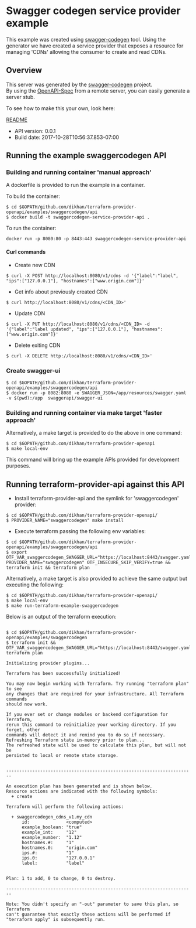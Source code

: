# Swagger codegen service provider example

This example was created using [swagger-codegen](https://github.com/swagger-api/swagger-codegen) tool. Using the generator
 we have created a service provider that exposes a resource for managing 'CDNs' allowing the consumer to create and read CDNs.

## Overview
This server was generated by the [swagger-codegen](https://github.com/swagger-api/swagger-codegen) project.  
By using the [OpenAPI-Spec](https://github.com/OAI/OpenAPI-Specification) from a remote server, you can easily generate a server stub.

To see how to make this your own, look here:

[README](https://github.com/swagger-api/swagger-codegen/blob/master/README.md)

- API version: 0.0.1
- Build date: 2017-10-28T10:56:37.853-07:00


## Running the example swaggercodegen API

### Building and running container 'manual approach'

A dockerfile is provided to run the example in a container.

To build the container:
````
$ cd $GOPATH/github.com/dikhan/terraform-provider-openapi/examples/swaggercodegen/api
$ docker build -t swaggercodegen-service-provider-api .
````

To run the container:
````
docker run -p 8080:80 -p 8443:443 swaggercodegen-service-provider-api
````

#### Curl commands

- Create new CDN

```
$ curl -X POST http://localhost:8080/v1/cdns -d '{"label":"label", "ips":["127.0.0.1"], "hostnames":["www.origin.com"]}'
```

- Get info about previously created CDN

```
$ curl http://localhost:8080/v1/cdns/<CDN_ID>'
```

- Update CDN

```
$ curl -X PUT http://localhost:8080/v1/cdns/<CDN_ID> -d '{"label":"label updated", "ips":["127.0.0.1"], "hostnames":["www.origin.com"]}'
```

- Delete exiting CDN

```
$ curl -X DELETE http://localhost:8080/v1/cdns/<CDN_ID>'
```

### Create swagger-ui

```
$ cd $GOPATH/github.com/dikhan/terraform-provider-openapi/examples/swaggercodegen/api
$ docker run -p 8082:8080 -e SWAGGER_JSON=/app/resources/swagger.yaml -v $(pwd):/app  swaggerapi/swagger-ui
```

### Building and running container via make target 'faster approach'

Alternatively, a make target is provided to do the above in one command:

````
$ cd $GOPATH/github.com/dikhan/terraform-provider-openapi
$ make local-env
```` 

This command will bring up the example APIs provided for development purposes.

## Running terraform-provider-api against this API

- Install terraform-provider-api and the symlink for 'swaggercodegen' provider:

````
$ cd $GOPATH/github.com/dikhan/terraform-provider-openapi/
$ PROVIDER_NAME="swaggercodegen" make install
````

- Execute terraform passing the following env variables:

````
$ cd $GOPATH/github.com/dikhan/terraform-provider-openapi/examples/swaggercodegen/api
$ export OTF_VAR_swaggercodegen_SWAGGER_URL="https://localhost:8443/swagger.yaml" PROVIDER_NAME="swaggercodegen" OTF_INSECURE_SKIP_VERIFY=true && terraform init && terraform plan
````

Alternatively, a make target is also provided to achieve the same output but executing the following:

````
$ cd $GOPATH/github.com/dikhan/terraform-provider-openapi/
$ make local-env
$ make run-terraform-example-swaggercodegen
````

Below is an output of the terraform execution: 

````

$ cd $GOPATH/github.com/dikhan/terraform-provider-openapi/examples/swaggercodegen
$ terraform init && OTF_VAR_swaggercodegen_SWAGGER_URL="https://localhost:8443/swagger.yaml" terraform plan

Initializing provider plugins...

Terraform has been successfully initialized!

You may now begin working with Terraform. Try running "terraform plan" to see
any changes that are required for your infrastructure. All Terraform commands
should now work.

If you ever set or change modules or backend configuration for Terraform,
rerun this command to reinitialize your working directory. If you forget, other
commands will detect it and remind you to do so if necessary.
Refreshing Terraform state in-memory prior to plan...
The refreshed state will be used to calculate this plan, but will not be
persisted to local or remote state storage.


------------------------------------------------------------------------

An execution plan has been generated and is shown below.
Resource actions are indicated with the following symbols:
  + create

Terraform will perform the following actions:

  + swaggercodegen_cdns_v1.my_cdn
      id:              <computed>
      example_boolean: "true"
      example_int:     "12"
      example_number:  "1.12"
      hostnames.#:     "1"
      hostnames.0:     "origin.com"
      ips.#:           "1"
      ips.0:           "127.0.0.1"
      label:           "label"


Plan: 1 to add, 0 to change, 0 to destroy.

------------------------------------------------------------------------

Note: You didn't specify an "-out" parameter to save this plan, so Terraform
can't guarantee that exactly these actions will be performed if
"terraform apply" is subsequently run.

````